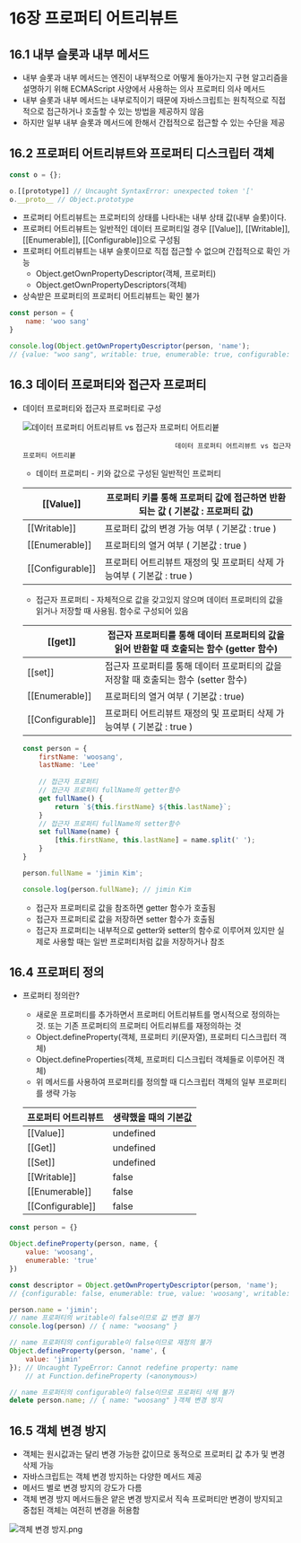 # 16장 프로퍼티 어트리뷰트

## 16.1 내부 슬롯과 내부 메서드

- 내부 슬롯과 내부 메서드는 엔진이 내부적으로 어떻게 돌아가는지 구현 알고리즘을 설명하기 위해 ECMAScript 사양에서 사용하는 의사 프로퍼티 의사 메서드
- 내부 슬롯과 내부 메서드는 내부로직이기 때문에 자바스크립트는 원칙적으로 직접적으로 접근하거나 호출할 수 있는 방법을 제공하지 않음
- 하지만 일부 내부 슬롯과 메서드에 한해서 간접적으로 접근할 수 있는 수단을 제공

## 16.2 프로퍼티 어트리뷰트와 프로퍼티 디스크립터 객체

```jsx
const o = {};

o.[[prototype]] // Uncaught SyntaxError: unexpected token '['
o.__proto__ // Object.prototype
```

- 프로퍼티 어트리뷰트는 프로퍼티의 상태를 나타내는 내부 상태 값(내부 슬롯)이다.
- 프로퍼티 어트리뷰트는 일반적인 데이터 프로퍼티일 경우 [[Value]],  [[Writable]], [[Enumerable]], [[Configurable]]으로 구성됨
- 프로퍼티 어트리뷰트는 내부 슬롯이므로 직접 접근할 수 없으며 간접적으로 확인 가능
    - Object.getOwnPropertyDescriptor(객체, 프로퍼티)
    - Object.getOwnPropertyDescriptors(객체)
- 상속받은 프로퍼티의 프로퍼티 어트리뷰트는 확인 불가

```jsx
const person = {
	name: 'woo sang'
}

console.log(Object.getOwnPropertyDescriptor(person, 'name');
// {value: "woo sang", writable: true, enumerable: true, configurable: true}
```

## 16.3 데이터 프로퍼티와 접근자 프로퍼티

- 데이터 프로퍼티와 접근자 프로퍼티로 구성
    
    ![                                        데이터 프로퍼티 어트리뷰트 vs 접근자 프로퍼티 어트리븉](16%E1%84%8C%E1%85%A1%E1%86%BC%20%E1%84%91%E1%85%B3%E1%84%85%E1%85%A9%E1%84%91%E1%85%A5%E1%84%90%E1%85%B5%20%E1%84%8B%E1%85%A5%E1%84%90%E1%85%B3%E1%84%85%E1%85%B5%E1%84%87%E1%85%B2%E1%84%90%E1%85%B3%20dc2d17cf832a41529bc8df09933db866/%25EB%258D%25B0%25EC%259D%25B4%25ED%2584%25B0_%25ED%2594%2584%25EB%25A1%259C%25ED%258D%25BC%25ED%258B%25B0%25EC%2599%2580_%25EC%25A0%2591%25EA%25B7%25BC%25EC%259E%2590_%25ED%2594%2584%25EB%25A1%259C%25ED%258D%25BC%25ED%258B%25B0.png)
    
                                            데이터 프로퍼티 어트리뷰트 vs 접근자 프로퍼티 어트리븉
    
    - 데이터 프로퍼티 - 키와 값으로 구성된 일반적인 프로퍼티
    
    | [[Value]] | 프로퍼티 키를 통해 프로퍼티 값에 접근하면 반환되는 값 ( 기본값 : 프로퍼티 값) |
    | --- | --- |
    | [[Writable]] | 프로퍼티 값의 변경 가능 여부 ( 기본값 : true ) |
    | [[Enumerable]] | 프로퍼티의 열거 여부 ( 기본값 : true ) |
    | [[Configurable]] | 프로퍼티 어트리뷰트 재정의 및 프로퍼티 삭제 가능여부 ( 기본값 : true ) |
    
    - 접근자 프로퍼티 - 자체적으로 값을 갖고있지 않으며 데이터 프로퍼티의 값을 읽거나 저장할 때 사용됨. 함수로 구성되어 있음
    
    | [[get]] | 접근자 프로퍼티를 통해 데이터 프로퍼티의 값을 읽어 반환할 때 호출되는 함수 (getter 함수) |
    | --- | --- |
    | [[set]] | 접근자 프로퍼티를 통해 데이터 프로퍼티의 값을 저장할 때 호출되는 함수 (setter 함수) |
    | [[Enumerable]] | 프로퍼티의 열거 여부 ( 기본값 : true) |
    | [[Configurable]] | 프로퍼티 어트리뷰트 재정의 및 프로퍼티 삭제 가능여부 ( 기본값 : true ) |
    
    ```jsx
    const person = {
    	firstName: 'woosang',
    	lastName: 'Lee'
    	
    	// 접근자 프로퍼티
    	// 접근자 프로퍼티 fullName의 getter함수
    	get fullName() {
    		return `${this.firstName} ${this.lastName}`;
    	}
    	// 접근자 프로퍼티 fullName의 setter함수
    	set fullName(name) {
    		[this.firstName, this.lastName] = name.split(' ');
    	}
    }
    
    person.fullName = 'jimin Kim';
    
    console.log(person.fullName); // jimin Kim 
    ```
    
    - 접근자 프로퍼티로 값을 참조하면 getter 함수가 호출됨
    - 접근자 프로퍼티로 값을 저장하면 setter 함수가 호출됨
    - 접근자 프로퍼티는 내부적으로 getter와 setter의 함수로 이루어져 있지만 실제로 사용할 때는 일반 프로퍼티처럼 값을 저장하거나 참조

## 16.4 프로퍼티 정의

- 프로퍼티 정의란?
    - 새로운 프로퍼티를 추가하면서 프로퍼티 어트리뷰트를 명시적으로 정의하는 것. 또는 기존 프로퍼티의 프로퍼티 어트리뷰트를 재정의하는 것
    - Object.defineProperty(객체, 프로퍼티 키(문자열), 프로퍼티 디스크립터 객체)
    - Object.defineProperties(객체, 프로퍼티 디스크립터 객체들로 이루어진 객체)
    - 위 메서드를 사용하여 프로퍼티를 정의할 때 디스크립터 객체의 일부 프로퍼티를 생략 가능
    
    | 프로퍼티 어트리뷰트 | 생략했을 때의 기본값 |
    | --- | --- |
    | [[Value]] | undefined |
    | [[Get]] | undefined |
    | [[Set]] | undefined |
    | [[Writable]] | false |
    | [[Enumerable]] | false |
    | [[Configurable]] | false |

```jsx
const person = {}

Object.defineProperty(person, name, {
	value: 'woosang',
	enumerable: 'true'
})

const descriptor = Object.getOwnPropertyDescriptor(person, 'name');
// {configurable: false, enumerable: true, value: 'woosang', writable: 'false'}

person.name = 'jimin';
// name 프로퍼티의 writable이 false이므로 값 변경 불가 
console.log(person) // { name: "woosang" }

// name 프로퍼티의 configurable이 false이므로 재정의 불가
Object.defineProperty(person, 'name', {
	value: 'jimin'
}); // Uncaught TypeError: Cannot redefine property: name
    // at Function.defineProperty (<anonymous>)

// name 프로퍼티의 configurable이 false이므로 프로퍼티 삭제 불가
delete person.name; // { name: "woosang" }객체 변경 방지
```

## 16.5 객체 변경 방지

- 객체는 원시값과는 달리 변경 가능한 값이므로 동적으로 프로퍼티 값 추가 및 변경 삭제 가능
- 자바스크립트는 객체 변경 방지하는 다양한 메서드 제공
- 메서드 별로 변경 방지의 강도가 다름
- 객체 변경 방지 메서드들은 얕은 변경 방지로서 직속 프로퍼티만 변경이 방지되고 중첩된 객체는 여전히 변경을 허용함

![객체 변경 방지.png](16%E1%84%8C%E1%85%A1%E1%86%BC%20%E1%84%91%E1%85%B3%E1%84%85%E1%85%A9%E1%84%91%E1%85%A5%E1%84%90%E1%85%B5%20%E1%84%8B%E1%85%A5%E1%84%90%E1%85%B3%E1%84%85%E1%85%B5%E1%84%87%E1%85%B2%E1%84%90%E1%85%B3%20dc2d17cf832a41529bc8df09933db866/%25EA%25B0%259D%25EC%25B2%25B4_%25EB%25B3%2580%25EA%25B2%25BD_%25EB%25B0%25A9%25EC%25A7%2580.png)

